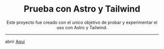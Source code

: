<h1 align="center">Prueba con Astro y Tailwind</h1>
<p align="center"> Este proyecto fue creado con el unico objetivo de probar y experimentar el uso con Astro y Tailwind.</p>

---

abrir [Aqui](https://simple-page-menu-self.vercel.app/)

